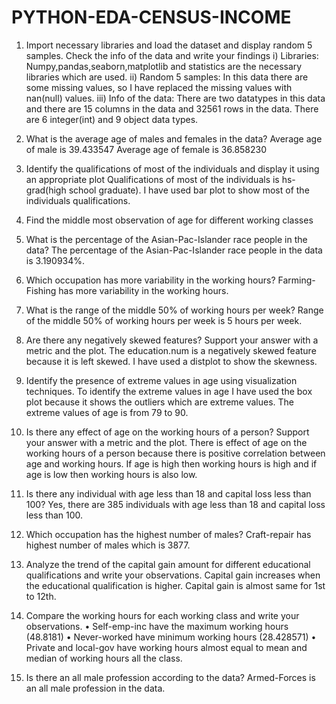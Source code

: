 # PYTHON-EDA-CENSUS-INCOME


1. Import necessary libraries and load the dataset and display random 5 samples. Check the info of the data and write your findings
i) Libraries: Numpy,pandas,seaborn,matplotlib and statistics are the necessary libraries which are used.
ii) Random 5 samples: In this data there are some missing values, so I have replaced the missing values with nan(null) values.
iii) Info of the data: There are two datatypes in this data and there are 15 columns in the data and 32561 rows in the data. There are 6 integer(int) and 9 object data types.


2. What is the average age of males and females in the data?
Average age of male is 39.433547 Average age of female is 36.858230


3. Identify the qualifications of most of the individuals and display it using an appropriate plot
Qualifications of most of the individuals is hs-grad(high school graduate). I have used bar plot to show most of the individuals qualifications.


4. Find the middle most observation of age for different working classes


5. What is the percentage of the Asian-Pac-Islander race people in the data?
The percentage of the Asian-Pac-Islander race people in the data is 3.190934%.


6. Which occupation has more variability in the working hours?
Farming-Fishing has more variability in the working hours.


7. What is the range of the middle 50% of working hours per week?
Range of the middle 50% of working hours per week is 5 hours per week.


8. Are there any negatively skewed features? Support your answer with a metric and the plot.
The education.num is a negatively skewed feature because it is left skewed. I have used a distplot to show the skewness.


9. Identify the presence of extreme values in age using visualization techniques.
To identify the extreme values in age I have used the box plot because it shows the outliers which are extreme values. The extreme values of age is from 79 to 90.


10. Is there any effect of age on the working hours of a person? Support your answer with a metric and the plot.
There is effect of age on the working hours of a person because there is positive correlation between age and working hours. If age is high then working hours is high and if age is low then working hours is also low.


11. Is there any individual with age less than 18 and capital loss less than 100?
Yes, there are 385 individuals with age less than 18 and capital loss less than 100.


12. Which occupation has the highest number of males?
Craft-repair has highest number of males which is 3877.


13. Analyze the trend of the capital gain amount for different educational qualifications and write your observations.
Capital gain increases when the educational qualification is higher. Capital gain is almost same for 1st to 12th. 


14. Compare the working hours for each working class and write your observations.
• Self-emp-inc have the maximum working hours (48.8181)
• Never-worked have minimum working hours (28.428571) • Private and local-gov have working hours almost equal to mean and median of working hours all the class.


15. Is there an all male profession according to the data?
Armed-Forces is an all male profession in the data.
